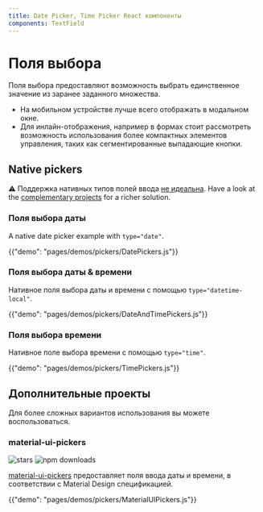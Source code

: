 ```yaml
---
title: Date Picker, Time Picker React компоненты
components: TextField
---
```


# Поля выбора

<p class="description">Поля выбора предоставляют возможность выбрать единственное значение из заранее заданного множества.</p>

- На мобильном устройстве лучше всего отображать в модальном окне.
- Для инлайн-отображения, например в формах стоит рассмотреть возможность использования более компактных элементов управления, таких как сегментированные выпадающие кнопки.

## Native pickers

⚠️ Поддержка нативных типов полей ввода [не идеальна](https://caniuse.com/#feat=input-datetime). Have a look at the [complementary projects](#complementary-projects) for a richer solution.

### Поля выбора даты

A native date picker example with `type="date"`.

{{"demo": "pages/demos/pickers/DatePickers.js"}}

### Поля выбора даты & времени

Нативное поля выбора даты и времени с помощью `type="datetime-local"`.

{{"demo": "pages/demos/pickers/DateAndTimePickers.js"}}

### Поля выбора времени

Нативное поле выбора времени с помощью `type="time"`.

{{"demo": "pages/demos/pickers/TimePickers.js"}}

## Дополнительные проекты

Для более сложных вариантов использования вы можете воспользоваться.

### material-ui-pickers

![stars](https://img.shields.io/github/stars/dmtrKovalenko/material-ui-pickers.svg?style=social&label=Stars) ![npm downloads](https://img.shields.io/npm/dm/material-ui-pickers.svg)

[material-ui-pickers](https://material-ui-pickers.firebaseapp.com/) предоставляет поля ввода даты и времени, в соответствии c Material Design спецификацией.

{{"demo": "pages/demos/pickers/MaterialUIPickers.js"}}
